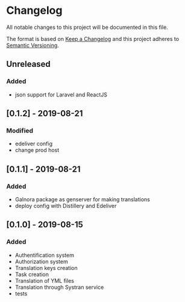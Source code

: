 # Changelog
All notable changes to this project will be documented in this file.

The format is based on [Keep a Changelog](http://keepachangelog.com/en/1.0.0/)
and this project adheres to [Semantic Versioning](http://semver.org/spec/v2.0.0.html).

## Unreleased
### Added
- json support for Laravel and ReactJS

## [0.1.2] - 2019-08-21
### Modified
- edeliver config
- change prod host

## [0.1.1] - 2019-08-21
### Added
- Galnora package as genserver for making translations
- deploy config with Distillery and Edeliver

## [0.1.0] - 2019-08-15
### Added
- Authentification system
- Authorization system
- Translation keys creation
- Task creation
- Translation of YML files
- Translation through Systran service
- tests
